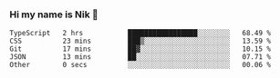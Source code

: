 ### Hi my name is Nik 👋

<!--
**NikDoe/NikDoe** is a ✨ _special_ ✨ repository because its `README.md` (this file) appears on your GitHub profile.

Here are some ideas to get you started:

- 🔭 I’m currently working on ...
- 🌱 I’m currently learning ...
- 👯 I’m looking to collaborate on ...
- 🤔 I’m looking for help with ...
- 💬 Ask me about ...
- 📫 How to reach me: ...
- 😄 Pronouns: ...
- ⚡ Fun fact: ...
-->

<!--START_SECTION:waka-->

```text
TypeScript   2 hrs           █████████████████░░░░░░░░   68.49 %
CSS          23 mins         ███▒░░░░░░░░░░░░░░░░░░░░░   13.59 %
Git          17 mins         ██▓░░░░░░░░░░░░░░░░░░░░░░   10.15 %
JSON         13 mins         ██░░░░░░░░░░░░░░░░░░░░░░░   07.71 %
Other        0 secs          ░░░░░░░░░░░░░░░░░░░░░░░░░   00.06 %
```

<!--END_SECTION:waka-->
